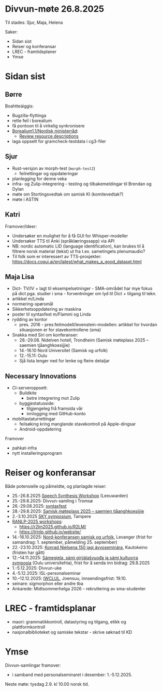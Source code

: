 # Divvun-møte 26.8.2025

Til stades: Sjur, Maja, Helena

Saker:

- Sidan sist
- Reiser og konferansar
- LREC - framtidsplaner
- Ymse

# Sidan sist

## Børre

Boahtteáiggis:

- Bugzilla-flyttinga
- rette feil i borealium
- få pontoon til å virkelig synkronisere
- [Borealium1.1/Nordisk ministerråd](https://github.com/orgs/borealium/projects/1):
    - [Review resource descriptions](https://github.com/borealium/borealium.org/issues/53)
- laga oppsett for gramcheck-testdata i cg3-filer

## Sjur

- Rust-versjon av morph-test (`morph-test2`)
    - feilrettingar og oppdateringar
- planlegging for denne veka
- infra- og Zulip-integrering - testing og tilbakemeldingar til Brendan og Dylan
- møte om Stortingsvedtak om samisk KI (komitevedtak?)
- møte i ASTIN

## Katri

Framover/Ideer:
- Undersøker en mulighet for å få GUI for Whisper-modeller
- Undersøker TTS til Anki (språklæringssapp) via API
- NB: nordic automatic LID (language
  identification), kan brukes til å filtrere norsk
  material (tekst) ut fra t.ex. sametingets
  plenumaudio?
- Til folk som er interessert av TTS-prosjekter: <https://docs.coqui.ai/en/latest/what_makes_a_good_dataset.html>

## Maja Lisa
- Dict- TV/IV + lagt til eksempelsetninger - SMA-området har mye fokus på dict pga. studier i sma - forventninger om lyd til Dict + tilgang til tekn.
- artikkel m/Linda
- normering-spørsmål
- Sikkerhetsoppdatering av maskina
- poster til syntaxfest m/Flammi og Linda
- rydding av kontor
    - pres. 2016 - pres:feilmodell/levenstein-modellen: artikkel for hvordan situasjonen er for stavekontrollene (sma)
 - Snakka med Siri om konferanser:
     - 28.-29.08. Nidelven hotell, Trondheim (Samisk møteplass 2025 – saemien tjåanghkoesijjie)
     - 14.-16.10 Nord Universitet (Samisk og urfolk)
     - 12.-15.11: Oulu
     - Sjå lista lenger ned for lenke og fleire detaljar

## Necessary Innovations

- CI-serveroppsett:
    - Buildkite
        - betre integrering mot Zulip
    - byggjestatusside:
        - tilgjengeleg frå framsida vår
        - innlogging med GitHub-konto
- mobiltastaturrettingar
    - feilsøking kring manglande stavekontroll på Apple-dingsar
    - Android-oppdatering 

Framover
- pahkat-infra
- nytt installeringsprogram

# Reiser og konferansar

Både potensielle og påmeldte, og planlagde reiser:

- 25.-26.8.2025 [Speech Synthesis Workshop](https://blogs.helsinki.fi/ssw13-2025/) (Leeuwarden)
- 25.-29.8.2025: Divvun-samling i Tromsø
- 26.-29.08.2025: [syntaxfest](https://syntaxfest.github.io/syntaxfest25/)
- 28.-29.8.2025: [Samisk møteplass 2025 – saemien tjåanghkoesijjie](https://www.facebook.com/events/scandic-nidelven-havnegt-1-3-trondheim/samisk-møteplass-2025-saemien-tjåanghkoesijjie/684456091298853/)
- 2.-3.10.2025 [SKY symposium](https://events.tuni.fi/skysymposium2025/), Tampere
- [RANLP-2025 workshops](https://ranlp.org/ranlp2025/index.php/workshops/):
    - <https://r2lm2025.github.io/R2LM/>
    - <https://lrlnlp.github.io/website/>
- 14.-16.10.2025: [Nord-konferansen samisk og urfolk](https://site.nord.no/samisk-konferansen/), Levanger (frist for samandrag: 1. september, påmelding 25. september)
- 22.-23.10.2025: [Konrad Nielsena 150 jagi ávvoseminára](https://samas.no/se/a/konrad-nielsena-150-jagi-avvoseminara), Kautokeino (fristen har gått)
- 12.–14.11.2025: [Sámegiela, sámi girjjálašvuođa ja sámi kultuvrra symposia](https://www.giella.org/activities/2sYRWo6uaqFky5SkPzAkxF) (Oulu universitehta), frist for å senda inn bidrag: 29.8.2025
- 1.-5.12.2025: Divvun-uke
- 4.-5.12.2025: ISL-personalseminar
- 10.–12.12.2025: [IWCLUL](https://acl-sigur.github.io/iwclul2025.html), Joensuu, innsendingsfrist: 19.10.
- seinare: sigmorphon eller andre tba
- Ankarede: Midtsommerhelga 2026 - rekruttering av sma-studenter 

# LREC - framtidsplanar

- maori: grammatikkontroll, datastyring og tilgang, etikk og plattformkontroll
- nasjonalbiblioteket og samiske tekstar - skrive søknad til KD

# Ymse

Divvun-samlingar framover:
- i samband med personalseminaret i desember: 1.-5.12.2025.

Neste møte: tysdag 2.9. kl 10.00 norsk tid.
